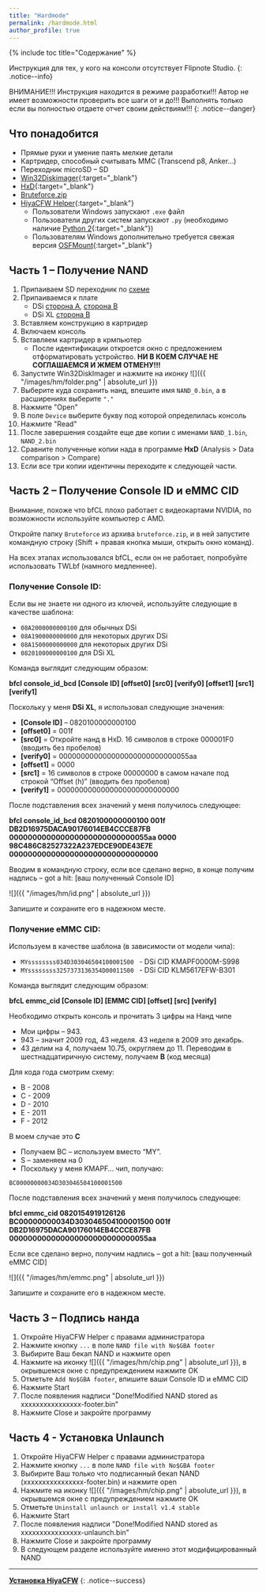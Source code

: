 ```yaml
---
title: "Hardmode"
permalink: /hardmode.html
author_profile: true
---
```


{% include toc title="Содержание" %}

Инструкция для тех, у кого на консоли отсутствует Flipnote Studio.
{: .notice--info}

ВНИМАНИЕ!!! Инструкция находится в режиме разработки!!! Автор не имеет возможности проверить все шаги от и до!!! Выполнять только если вы полностью отдаете отчет своим действиям!!!
{: .notice--danger}



## Что понадобится
- Прямые руки и умение паять мелкие детали
- Картридер, способный считывать ММС (Transcend p8, Anker…)
- Переходник microSD – SD
- [Win32Diskimager](https://sourceforge.net/projects/win32diskimager/){:target="_blank"}
- [HxD](https://mh-nexus.de/en/downloads.php?product=HxD20){:target="_blank"}
- [Bruteforce.zip](files/Bruteforce.zip)
- [HiyaCFW Helper](https://github.com/mondul/HiyaCFW-Helper/releases){:target="_blank"}
	- Пользователи Windows запускают `.exe` файл
	- Пользователи других систем запускают `.py` (необходимо наличие [Python 2](https://www.python.org/downloads/){:target="_blank"})
	- Пользователям Windows дополнительно требуется свежая версия [OSFMount](https://www.osforensics.com/tools/mount-disk-images.html){:target="_blank"}
 


## Часть 1 – Получение NAND
1.	Припаиваем SD переходник по [схеме](images/hm/sd.jpg)
2.	Припаиваемся к плате
	- DSi [сторона А](images/hm/a.jpg), [сторона B](images/hm/b.png)
	- DSi XL [сторона B](images/hm/xl.png)
3.	Вставляем конструкцию в картридер
4.	Включаем консоль
5.	Вставляем картридер в крмпьютер
	 - После идентификации откроется окно с предложением отформатировать устройство. **НИ В КОЕМ СЛУЧАЕ НЕ СОГЛАШАЕМСЯ И ЖМЕМ ОТМЕНУ!!!**
6.	Запустите Win32DiskImager  и нажмите на иконку ![]({{ "/images/hm/folder.png" | absolute_url }})
7.	Выберите куда сохранить нанд, впешите имя `NAND_0.bin`, а в расширениях выберите `"."`
8.	Нажмите "Open"
9.	В поле `Device` выберите букву под которой определилась консоль
10.	Нажмите "Read"
11.	После завершения создайте еще две копии с именами `NAND_1.bin`, `NAND_2.bin`
12.	Сравните полученные копии нада в программе **HxD** (Analysis > Data comparison > Compare)
13.	Если все три копии идентичны переходите к следующей части.


## Часть 2 – Получение Console ID и eMMC CID

Внимание, похоже что bfCL плохо работает с видеокартами NVIDIA, по возможности используйте компьютер с AMD.

Откройте папку `Bruteforce` из архива `bruteforce.zip`, и в ней запустите командную строку (Shift + правая кнопка мыши, открыть окно команд).

На всех этапах использовался bfCL, если он не работает, попробуйте использовать TWLbf (намного медленнее).


### Получение Console ID:
Если вы не знаете ни одного из ключей, используйте следующие в качестве шаблона:

- `08A2000000000100` для обычных DSi
- `08A1900000000000` для некоторых других DSi
- `08A1500000000000` для некоторых других DSi
- `0820100000000100` для DSi XL

Команда выглядит следующим образом:

**bfcl console_id_bcd [Console ID] [offset0] [src0] [verify0] [offset1] [src1] [verify1]**


Поскольку у меня **DSi XL**, я использовал следующие значения:

- **[Console ID]** – 0820100000000100
- **[offset0]** = 001f 
- **[src0]** = Откройте нанд в HxD. 16 символов в строке 000001F0 (вводить без пробелов)
- **[verify0]** = 000000000000000000000000000055aa 
- **[offset1]** = 0000 
- **[src1]** = 16 символов в строке 00000000 в самом начале под строкой “Offset (h)” (вводить без пробелов)
- **[verify1]** = 0000000000000000000000000000

После подставления всех значений у меня получилось следующее: 

**bfcl console_id_bcd 0820100000000100 001f DB2D16975DACA90176014EB4CCCE87FB 000000000000000000000000000055aa 0000 98C486C82527322A237EDCE90DE43E7E 00000000000000000000000000000000**

Вводим в командную строку, если все сделано верно, в конце получим надпись – got a hit: [ваш полученный Console ID]

![]({{ "/images/hm/id.png" | absolute_url }}) 

Запишите и сохраните его в надежном месте.


### Получение eMMC CID: 

Используем в качестве шаблона (в зависимости от модели чипа):

- `MYssssssss034D303046504100001500 ` - DSi CID KMAPF0000M-S998
- `MYssssssss3257373136354D00011500 ` - DSi CID KLM5617EFW-B301

Команда выглядит следующим образом:

**bfcL emmc_cid [Console ID] [EMMC CID] [offset] [src] [verify]** 

Необходимо открыть консоль и прочитать 3 цифры на Нанд чипе 
- Мои цифры – 943.
- 943 – значит 2009 год, 43 неделя. 43 неделя в 2009 это декабрь.
- 43 делим на 4, получаем 10.75, округляем до 11. Переводим в шестнадцатиричную систему, получаем **В** (код месяца)

Для кода года смотрим схему:
- B - 2008 
- C - 2009 
- D - 2010 
- E - 2011 
- F - 2012  

В моем случае это **С**

- Получаем ВС – используем вместо “MY”. 
- S – заменяем на 0
- Поскольку у меня KMAPF… чип, получаю:

`BC00000000034D303046504100001500`

После подставления всех значений у меня получилось следующее:

**bfcl emmc_cid 0820154919126126 BC00000000034D303046504100001500 001f DB2D16975DACA90176014EB4CCCE87FB 000000000000000000000000000055aa**

Если все сделано верно, получим надпись – got a hit: [ваш полученный eMMC CID]

![]({{ "/images/hm/emmc.png" | absolute_url }})

Запишите и сохраните его в надежном месте.


## Часть 3 – Подпись нанда
1.	Откройте HiyaCFW Helper с правами администратора
2.	Нажмите кнопку `...` в поле `NAND file with No$GBA footer`
3.	Выбирите Ваш бекап NAND и нажмите open
4.	Нажмите на иконку ![]({{ "/images/hm/chip.png" | absolute_url }}), в окрывшемся окне с предупреждением нажмите OK
5.	Отметьте `Add No$GBA footer`, впишите ваши Console ID и eMMC CID
6.	Нажмите Start
7.	После появления надписи "Done!Modified NAND stored as хххххххххххххххх-footer.bin"
8.  Нажмите Close и закройте программу


## Часть 4 - Установка Unlaunch
1.  Откройте HiyaCFW Helper с правами администратора
2.	Нажмите кнопку `...` в поле `NAND file with No$GBA footer`
3.	Выбирите Ваш только что подписанный бекап NAND (хххххххххххххххх-footer.bin) и нажмите open
4.	Нажмите на иконку ![]({{ "/images/hm/chip.png" | absolute_url }}), в окрывшемся окне с предупреждением нажмите OK
5.  Отметьте `Uninstall unlaunch or install v1.4 stable`
6.	Нажмите Start
7.	После появления надписи "Done!Modified NAND stored as хххххххххххххххх-unlaunch.bin"
8.  Нажмите Close и закройте программу
9.  В следующем разделе используйте именно этот модифицированный NAND


___

[**Установка HiyaCFW**](hiyaCFW-hm)
{: .notice--success}




































































































